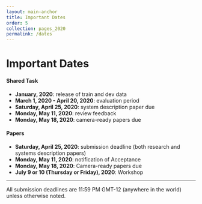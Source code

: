 ```yaml
---
layout: main-anchor
title: Important Dates
order: 5
collection: pages_2020
permalink: /dates
---
```




# Important Dates

#### Shared Task
- **January, 2020**: release of train and dev data
- **March 1, 2020 - April 20, 2020**: evaluation period
- **Saturday, April 25, 2020**: system description paper due
- **Monday, May 11, 2020**: review feedback
- **Monday, May 18, 2020**: camera-ready papers due

#### Papers
- **Saturday, April 25, 2020**: submission deadline (both research and systems description papers)
- **Monday, May 11, 2020**: notification of Acceptance
- **Monday, May 18, 2020**: Camera-ready papers due
- **July 9 or 10 (Thursday or Friday), 2020**: Workshop

----

All submission deadlines are 11:59 PM GMT-12 (anywhere in the world) unless otherwise noted.

